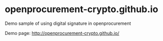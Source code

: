 # openprocurement-crypto.github.io
Demo sample of using digital signature in openprocurement

Demo page: http://openprocurement-crypto.github.io/